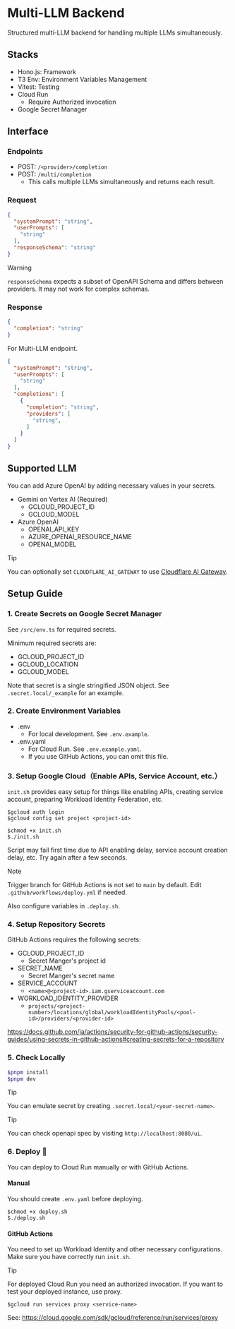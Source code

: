 # Multi-LLM Backend
Structured multi-LLM backend for handling multiple LLMs simultaneously.

## Stacks
- Hono.js: Framework
- T3 Env: Environment Variables Management
- Vitest: Testing
- Cloud Run
  - Require Authorized invocation
- Google Secret Manager

## Interface
### Endpoints
- POST: `/<provider>/completion`
- POST: `/multi/completion`
  - This calls multiple LLMs simultaneously and returns each result.

### Request
```json
{
  "systemPrompt": "string",
  "userPrompts": [
    "string"
  ],
  "responseSchema": "string"
}
```

> [!Warning]
> `responseSchema` expects a subset of OpenAPI Schema and differs between providers.
> It may not work for complex schemas.

### Response
```json
{
  "completion": "string"
}
```

For Multi-LLM endpoint.

```json
{
  "systemPrompt": "string",
  "userPrompts": [
    "string"
  ],
  "completions": [
    {
      "completion": "string",
      "providers": [
        "string",
      ]
    }
  ]
}
```

## Supported LLM
You can add Azure OpenAI by adding necessary values in your secrets.

- Gemini on Vertex AI (Required)
  - GCLOUD_PROJECT_ID
  - GCLOUD_MODEL
- Azure OpenAI
  - OPENAI_API_KEY
  - AZURE_OPENAI_RESOURCE_NAME
  - OPENAI_MODEL

>[!tip]
> You can optionally set `CLOUDFLARE_AI_GATEWAY` to use [Cloudflare AI Gateway](https://www.cloudflare.com/ja-jp/developer-platform/products/ai-gateway/).

## Setup Guide
### 1. Create Secrets on Google Secret Manager
See `/src/env.ts` for required secrets.

Minimum required secrets are:

- GCLOUD_PROJECT_ID
- GCLOUD_LOCATION
- GCLOUD_MODEL

Note that secret is a single stringified JSON object.
See `.secret.local/_example` for an example.

### 2. Create Environment Variables
- .env
  - For local development. See `.env.example`.
- .env.yaml
  - For Cloud Run. See `.env.example.yaml`.
  - If you use GitHub Actions, you can omit this file.

### 3. Setup Google Cloud（Enable APIs, Service Account, etc.）
`init.sh` provides easy setup for things like enabling APIs, creating service account, preparing Workload Identity Federation, etc.

```
$gcloud auth login
$gcloud config set project <project-id>

$chmod +x init.sh
$./init.sh
```

Script may fail first time due to API enabling delay, service account creation delay, etc.
Try again after a few seconds.

>[!Note]
>Trigger branch for GitHub Actions is not set to `main` by default.
>Edit `.github/workflows/deploy.yml` if needed.

Also configure variables in `.deploy.sh`.

### 4. Setup Repository Secrets
GitHub Actions requires the following secrets:

- GCLOUD_PROJECT_ID
  - Secret Manger's project id
- SECRET_NAME
  - Secret Manger's secret name
- SERVICE_ACCOUNT
  - `<name>@<project-id>.iam.gserviceaccount.com`
- WORKLOAD_IDENTITY_PROVIDER
  - `projects/<project-number>/locations/global/workloadIdentityPools/<pool-id>/providers/<provider-id>`

https://docs.github.com/ja/actions/security-for-github-actions/security-guides/using-secrets-in-github-actions#creating-secrets-for-a-repository

### 5. Check Locally
```sh
$pnpm install
$pnpm dev
```

>[!tip]
>You can emulate secret by creating `.secret.local/<your-secret-name>`.

>[!tip]
>You can check openapi spec by visiting `http://localhost:8080/ui`.

### 6. Deploy 🚀
You can deploy to Cloud Run manually or with GitHub Actions.

#### Manual
You should create `.env.yaml` before deploying.

```
$chmod +x deploy.sh
$./deploy.sh
```

#### GitHub Actions
You need to set up Workload Identity and other necessary configurations.
Make sure you have correctly run `init.sh`.


>[!tip]
>For deployed Cloud Run you need an authorized invocation. If you want to test your deployed instance, use proxy.
>
> `$gcloud run services proxy <service-name>`
>
> See: https://cloud.google.com/sdk/gcloud/reference/run/services/proxy

